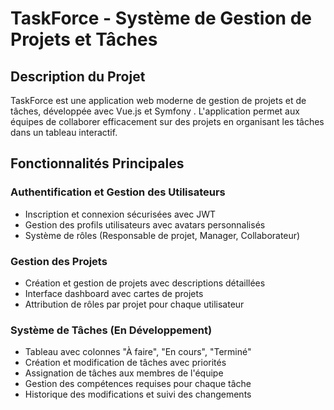 # TaskForce - Système de Gestion de Projets et Tâches

## Description du Projet

TaskForce est une application web moderne de gestion de projets et de tâches, développée avec Vue.js et Symfony . L'application permet aux équipes de collaborer efficacement sur des projets en organisant les tâches dans un tableau interactif.

## Fonctionnalités Principales

### Authentification et Gestion des Utilisateurs
- Inscription et connexion sécurisées avec JWT
- Gestion des profils utilisateurs avec avatars personnalisés
- Système de rôles (Responsable de projet, Manager, Collaborateur)

### Gestion des Projets
- Création et gestion de projets avec descriptions détaillées
- Interface dashboard avec cartes de projets
- Attribution de rôles par projet pour chaque utilisateur

### Système de Tâches (En Développement)
- Tableau avec colonnes "À faire", "En cours", "Terminé"
- Création et modification de tâches avec priorités
- Assignation de tâches aux membres de l'équipe
- Gestion des compétences requises pour chaque tâche
- Historique des modifications et suivi des changements

